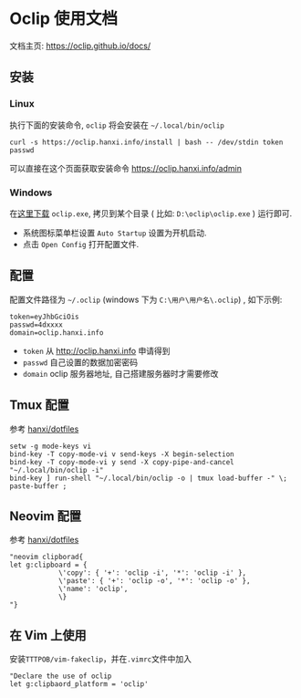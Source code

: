 # Oclip 使用文档

文档主页: <https://oclip.github.io/docs/>

## 安装

### Linux

执行下面的安装命令, `oclip` 将会安装在 `~/.local/bin/oclip`

```
curl -s https://oclip.hanxi.info/install | bash -- /dev/stdin token passwd
```

可以直接在这个页面获取安装命令 <https://oclip.hanxi.info/admin>

### Windows

在[这里下载](https://github.com/oclip/oclip-client/releases) `oclip.exe`, 拷贝到某个目录 ( 比如: `D:\oclip\oclip.exe` ) 运行即可.

- 系统图标菜单栏设置 `Auto Startup` 设置为开机启动.
- 点击 `Open Config` 打开配置文件.

## 配置

配置文件路径为 `~/.oclip` (windows 下为 `C:\用户\用户名\.oclip`) , 如下示例:

```
token=eyJhbGciOis
passwd=4dxxxx
domain=oclip.hanxi.info
```

- `token` 从 <http://oclip.hanxi.info> 申请得到
- `passwd` 自己设置的数据加密密码
- `domain` oclip 服务器地址, 自己搭建服务器时才需要修改

## Tmux 配置

参考 [hanxi/dotfiles](https://github.com/hanxi/dotfiles)

```
setw -g mode-keys vi
bind-key -T copy-mode-vi v send-keys -X begin-selection
bind-key -T copy-mode-vi y send -X copy-pipe-and-cancel "~/.local/bin/oclip -i"
bind-key ] run-shell "~/.local/bin/oclip -o | tmux load-buffer -" \; paste-buffer ;
```

## Neovim 配置

参考 [hanxi/dotfiles](https://github.com/hanxi/dotfiles)

```viml
"neovim clipborad{
let g:clipboard = {
            \'copy': { '+': 'oclip -i', '*': 'oclip -i' },
            \'paste': { '+': 'oclip -o', '*': 'oclip -o' },
            \'name': 'oclip',
            \}
"}
```

## 在 Vim 上使用
安装`TTTPOB/vim-fakeclip`，并在`.vimrc`文件中加入
```viml
"Declare the use of oclip
let g:clipbaord_platform = 'oclip'
```

